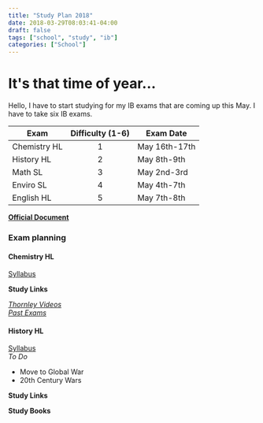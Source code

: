 ```yaml
---
title: "Study Plan 2018"
date: 2018-03-29T08:03:41-04:00
draft: false
tags: ["school", "study", "ib"]
categories: ["School"] 
---
```


# It's that time of year...
Hello, I have to start studying for my IB exams that are coming up this May. I have to take six IB exams.

Exam         | Difficulty (1-6) | Exam Date     
-------------|:----------------:|---------------
Chemistry HL | 1                | May 16th-17th 
History HL   | 2                | May 8th-9th   
Math SL      | 3                | May 2nd-3rd   
Enviro SL    | 4                | May 4th-7th   
English HL   | 5                | May 7th-8th   
  
  [**Official Document**](http://www.ibo.org/contentassets/7f6c7681e0b34fc8b0541c1229c7521d/dp-cp-exam-schedule-may-2018-en.pdf)
### Exam planning

#### Chemistry HL
[Syllabus](http://www.ibo.org/globalassets/publications/recognition/chemistryhl2016englishw.pdf)

**Study Links**

[_Thornley Videos_](https://www.youtube.com/user/richthornley/playlists?shelf_id=22&sort=dd&view=50)  
[_Past Exams_](http://ibdocuments.com/All%20Files/Past%20Papers%20By%20Year/)  

#### History HL

[Syllabus](http://www.holyheart.ca/wp-content/uploads/2016/10/IB-History-Guide-2017.pdf)  
_To Do_
* Move to Global War
* 20th Century Wars

**Study Links**

**Study Books**



